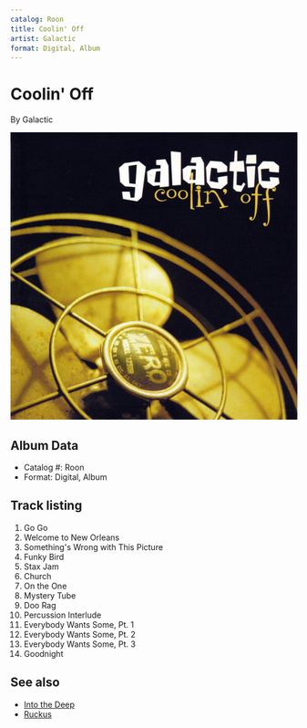 ```yaml
---
catalog: Roon
title: Coolin' Off
artist: Galactic
format: Digital, Album
---
```


# Coolin' Off

By Galactic

![](../../assets/albumcovers/Galactic-Coolin_Off.png)

## Album Data

- Catalog #: Roon
- Format: Digital, Album


## Track listing


1. Go Go
2. Welcome to New Orleans
3. Something's Wrong with This Picture
4. Funky Bird
5. Stax Jam
6. Church
7. On the One
8. Mystery Tube
9. Doo Rag
10. Percussion Interlude
11. Everybody Wants Some, Pt. 1
12. Everybody Wants Some, Pt. 2
13. Everybody Wants Some, Pt. 3
14. Goodnight


## See also

- [Into the Deep](Into_the_Deep.md)
- [Ruckus](Ruckus.md)
